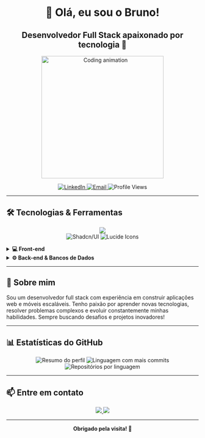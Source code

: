 <h1 align="center">👋 Olá, eu sou o Bruno!</h1>
<h2 align="center">Desenvolvedor Full Stack apaixonado por tecnologia 🚀</h2>

<p align="center">
  <img src="https://media.giphy.com/media/qgQUggAC3Pfv687qPC/giphy.gif" width="320" alt="Coding animation" />
</p>

<p align="center">
  <a href="https://www.linkedin.com/in/bruno-monteiro-52b174255/" target="_blank" rel="noopener noreferrer">
    <img src="https://img.shields.io/badge/LinkedIn-Bruno%20Monteiro-0077B5?style=flat-square&logo=linkedin" alt="LinkedIn" />
  </a>
  <a href="mailto:monteiro_100@outlook.pt" target="_blank" rel="noopener noreferrer">
    <img src="https://img.shields.io/badge/Email-monteiro_100@outlook.pt-D14836?style=flat-square&logo=gmail&logoColor=white" alt="Email" />
  </a>
  <img src="https://komarev.com/ghpvc/?username=Brunoxd23&style=flat-square" alt="Profile Views" />
</p>

---

## 🛠️ Tecnologias & Ferramentas

<p align="center">
  <img src="https://skillicons.dev/icons?i=html,css,javascript,typescript,react,nextjs,nodejs,mongodb,mysql,postgres,tailwind,eslint,prettier" />
  <br/>
  <img src="https://img.shields.io/badge/Shadcn%2FUI-white?style=flat-square&color=111827" alt="Shadcn/UI" />
  <img src="https://img.shields.io/badge/Lucide_Icons-F56565?style=flat-square" alt="Lucide Icons" />
</p>

<details>
  <summary><b>💻 Front-end</b></summary>
  <ul>
    <li>HTML, CSS, JavaScript, TypeScript</li>
    <li>React, React Native, Next.js</li>
    <li>Tailwind CSS, Shadcn/UI, Lucide Icons</li>
  </ul>
</details>

<details>
  <summary><b>⚙️ Back-end & Bancos de Dados</b></summary>
  <ul>
    <li>Node.js</li>
    <li>MongoDB, MySQL, PostgreSQL</li>
  </ul>
</details>

---

## 🚀 Sobre mim

Sou um desenvolvedor full stack com experiência em construir aplicações web e móveis escaláveis. Tenho paixão por aprender novas tecnologias, resolver problemas complexos e evoluir constantemente minhas habilidades. Sempre buscando desafios e projetos inovadores!

---

## 📊 Estatísticas do GitHub

<p align="center">
  <img src="https://github-profile-summary-cards.vercel.app/api/cards/profile-details?username=Brunoxd23&theme=dracula" alt="Resumo do perfil" />
  <img src="https://github-profile-summary-cards.vercel.app/api/cards/most-commit-language?username=Brunoxd23&theme=dracula" alt="Linguagem com mais commits" />
  <img src="https://github-profile-summary-cards.vercel.app/api/cards/repos-per-language?username=Brunoxd23&theme=dracula" alt="Repositórios por linguagem" />
</p>

---

## 📫 Entre em contato

<p align="center">
  <a href="https://www.linkedin.com/in/bruno-monteiro-52b174255/" target="_blank" rel="noopener noreferrer">
    <img src="https://img.shields.io/badge/-LinkedIn-0077B5?style=for-the-badge&logo=LinkedIn&logoColor=white" />
  </a>
  <a href="mailto:monteiro_100@outlook.pt" target="_blank" rel="noopener noreferrer">
    <img src="https://img.shields.io/badge/-Email-D14836?style=for-the-badge&logo=Gmail&logoColor=white" />
  </a>
</p>

---

<p align="center"><b>Obrigado pela visita! 🚀</b></p>
